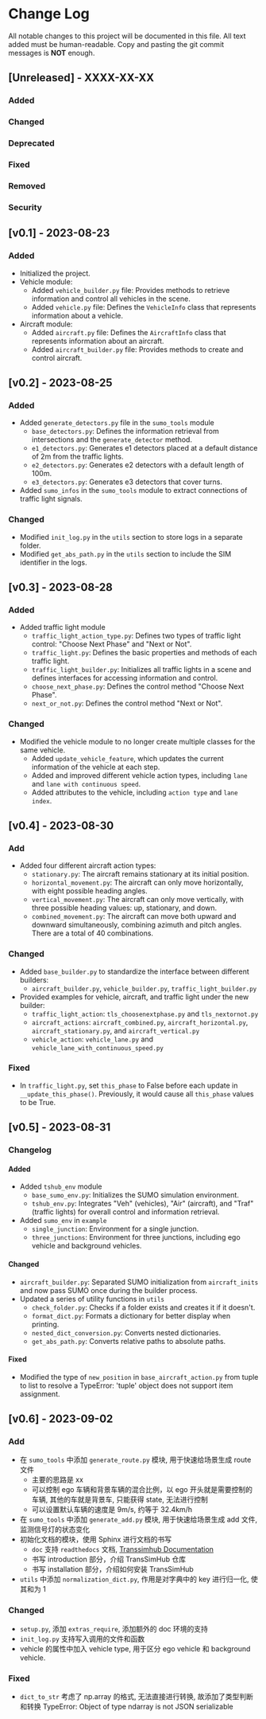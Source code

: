 <!--
 * @Author: WANG Maonan
 * @Date: 2023-08-23 17:15:09
 * @Description: All notable changes to this project.
 * @LastEditTime: 2023-09-01 14:15:55
-->
# Change Log

All notable changes to this project will be documented in this file. 
All text added must be human-readable. 
Copy and pasting the git commit messages is **NOT** enough. 

## [Unreleased] - XXXX-XX-XX
### Added
### Changed
### Deprecated
### Fixed
### Removed
### Security

<!-- v0.1 -->
## [v0.1] - 2023-08-23

### Added

- Initialized the project.
- Vehicle module:
  - Added `vehicle_builder.py` file: Provides methods to retrieve information and control all vehicles in the scene.
  - Added `vehicle.py` file: Defines the `VehicleInfo` class that represents information about a vehicle.
- Aircraft module:
  - Added `aircraft.py` file: Defines the `AircraftInfo` class that represents information about an aircraft.
  - Added `aircraft_builder.py` file: Provides methods to create and control aircraft.


<!-- v0.2 -->
## [v0.2] - 2023-08-25

### Added

- Added `generate_detectors.py` file in the `sumo_tools` module
  - `base_detectors.py`: Defines the information retrieval from intersections and the `generate_detector` method.
  - `e1_detectors.py`: Generates e1 detectors placed at a default distance of 2m from the traffic lights.
  - `e2_detectors.py`: Generates e2 detectors with a default length of 100m.
  - `e3_detectors.py`: Generates e3 detectors that cover turns.
- Added `sumo_infos` in the `sumo_tools` module to extract connections of traffic light signals.

### Changed

- Modified `init_log.py` in the `utils` section to store logs in a separate folder.
- Modified `get_abs_path.py` in the `utils` section to include the SIM identifier in the logs.


<!-- v0.3 -->
## [v0.3] - 2023-08-28

### Added

- Added traffic light module
  - `traffic_light_action_type.py`: Defines two types of traffic light control: "Choose Next Phase" and "Next or Not".
  - `traffic_light.py`: Defines the basic properties and methods of each traffic light.
  - `traffic_light_builder.py`: Initializes all traffic lights in a scene and defines interfaces for accessing information and control.
  - `choose_next_phase.py`: Defines the control method "Choose Next Phase".
  - `next_or_not.py`: Defines the control method "Next or Not".

### Changed

- Modified the vehicle module to no longer create multiple classes for the same vehicle.
  - Added `update_vehicle_feature`, which updates the current information of the vehicle at each step.
  - Added and improved different vehicle action types, including `lane` and `lane with continuous speed`.
  - Added attributes to the vehicle, including `action type` and `lane index`.

<!-- v0.4 -->
## [v0.4] - 2023-08-30

### Add

- Added four different aircraft action types:
  - `stationary.py`: The aircraft remains stationary at its initial position.
  - `horizontal_movement.py`: The aircraft can only move horizontally, with eight possible heading angles.
  - `vertical_movement.py`: The aircraft can only move vertically, with three possible heading values: up, stationary, and down.
  - `combined_movement.py`: The aircraft can move both upward and downward simultaneously, combining azimuth and pitch angles. There are a total of 40 combinations.

### Changed

- Added `base_builder.py` to standardize the interface between different builders:
  - `aircraft_builder.py`, `vehicle_builder.py`, `traffic_light_builder.py`
- Provided examples for vehicle, aircraft, and traffic light under the new builder:
  - `traffic_light_action`: `tls_choosenextphase.py` and `tls_nextornot.py`
  - `aircraft_actions`: `aircraft_combined.py`, `aircraft_horizontal.py`, `aircraft_stationary.py`, and `aircraft_vertical.py`
  - `vehicle_action`: `vehicle_lane.py` and `vehicle_lane_with_continuous_speed.py`

### Fixed

- In `traffic_light.py`, set `this_phase` to False before each update in `__update_this_phase()`. Previously, it would cause all `this_phase` values to be True.


<!-- v0.5 -->
## [v0.5] - 2023-08-31

### Changelog

#### Added

- Added `tshub_env` module
  - `base_sumo_env.py`: Initializes the SUMO simulation environment.
  - `tshub_env.py`: Integrates "Veh" (vehicles), "Air" (aircraft), and "Traf" (traffic lights) for overall control and information retrieval.
- Added `sumo_env` in `example`
  - `single_junction`: Environment for a single junction.
  - `three_junctions`: Environment for three junctions, including ego vehicle and background vehicles.

#### Changed

- `aircraft_builder.py`: Separated SUMO initialization from `aircraft_inits` and now pass SUMO once during the builder process.
- Updated a series of utility functions in `utils`
  - `check_folder.py`: Checks if a folder exists and creates it if it doesn't.
  - `format_dict.py`: Formats a dictionary for better display when printing.
  - `nested_dict_conversion.py`: Converts nested dictionaries.
  - `get_abs_path.py`: Converts relative paths to absolute paths.

#### Fixed

- Modified the type of `new_position` in `base_aircraft_action.py` from tuple to list to resolve a TypeError: 'tuple' object does not support item assignment.

<!-- v0.6 -->
## [v0.6] - 2023-09-02

### Add

- 在 `sumo_tools` 中添加 `generate_route.py` 模块, 用于快速给场景生成 route 文件
  - 主要的思路是 xx
  - 可以控制 ego 车辆和背景车辆的混合比例，以 ego 开头就是需要控制的车辆, 其他的车就是背景车, 只能获得 state, 无法进行控制
  - 可以设置默认车辆的速度是 9m/s, 约等于 32.4km/h
- 在 `sumo_tools` 中添加 `generate_add.py` 模块, 用于快速给场景生成 add 文件, 监测信号灯的状态变化
- 初始化文档的模块，使用 Sphinx 进行文档的书写
  - `doc` 支持 `readthedocs` 文档, [Transsimhub Documentation](https://transsimhub.readthedocs.io/)
  - 书写 introduction 部分，介绍 TransSimHub 仓库
  - 书写 installation 部分，介绍如何安装 TransSimHub
- `utils` 中添加 `normalization_dict.py`, 作用是对字典中的 key 进行归一化, 使其和为 1

### Changed

- `setup.py`, 添加 `extras_require`, 添加额外的 doc 环境的支持
- `init_log.py` 支持写入调用的文件和函数
- vehicle 的属性中加入 vehicle type, 用于区分 ego vehicle 和 background vehicle.

### Fixed

- `dict_to_str` 考虑了 np.array 的格式, 无法直接进行转换, 故添加了类型判断和转换 TypeError: Object of type ndarray is not JSON serializable

<!-- 添加生成 route 的模块, 添加整合生成 add 和 detector 的模块 -->

<!-- v0.5 -->
<!-- 将三个内容整合在一起，得到一个 base env -->
<!-- 添加 uml 框架图 -->
<!-- setup 的时候需要分模块进行安装, doc 的时候才需要安装 sphinx 库 -->
<!-- log 可以设置 level -->
<!-- v0.3 -->
<!-- 添加 memory 模块 -->
<!-- 环境适配 gym 和 rllib -->

<!-- v0.5 -->
<!-- 添加 feature process 模块 -->